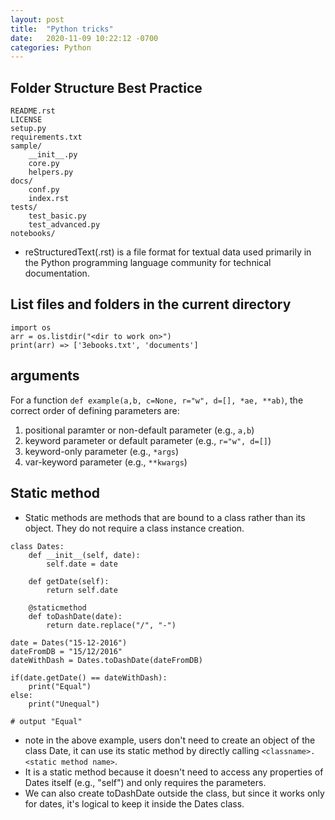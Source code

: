 ```yaml
---
layout: post
title:  "Python tricks"
date:   2020-11-09 10:22:12 -0700
categories: Python
---
```


## Folder Structure Best Practice
```
README.rst
LICENSE
setup.py
requirements.txt
sample/
    __init__.py
    core.py
    helpers.py
docs/
    conf.py
    index.rst
tests/
    test_basic.py
    test_advanced.py
notebooks/
```
* reStructuredText(.rst) is a file format for textual data used primarily in the Python programming language community for technical documentation.

## List files and folders in the current directory
```
import os
arr = os.listdir("<dir to work on>")
print(arr) => ['3ebooks.txt', 'documents']
```

## arguments
For a function `def example(a,b, c=None, r="w", d=[], *ae, **ab)`, the correct order of defining parameters are: 
1. positional paramter or non-default parameter (e.g., `a,b`)
2. keyword parameter or default parameter (e.g., `r="w", d=[]`)
3. keyword-only parameter (e.g., `*args`)
4. var-keyword parameter (e.g., `**kwargs`)

## Static method
* Static methods are methods that are bound to a class rather than its object. They do not require a class instance creation.

```
class Dates:
    def __init__(self, date):
        self.date = date
        
    def getDate(self):
        return self.date

    @staticmethod
    def toDashDate(date):
        return date.replace("/", "-")

date = Dates("15-12-2016")
dateFromDB = "15/12/2016"
dateWithDash = Dates.toDashDate(dateFromDB)

if(date.getDate() == dateWithDash):
    print("Equal")
else:
    print("Unequal")

# output "Equal"
```
* note in the above example, users don't need to create an object of the class Date, it can use its static method by directly calling `<classname>.<static method name>`. 
* It is a static method because it doesn't need to access any properties of Dates itself (e.g., "self") and only requires the parameters.
* We can also create toDashDate outside the class, but since it works only for dates, it's logical to keep it inside the Dates class.